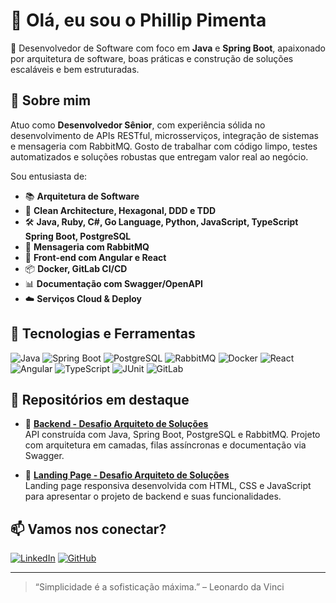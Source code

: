 # 👋 Olá, eu sou o Phillip Pimenta

🎯 Desenvolvedor de Software com foco em **Java** e **Spring Boot**, apaixonado por arquitetura de software, boas práticas e construção de soluções escaláveis e bem estruturadas.

## 🚀 Sobre mim

Atuo como **Desenvolvedor Sênior**, com experiência sólida no desenvolvimento de APIs RESTful, microsserviços, integração de sistemas e mensageria com RabbitMQ. Gosto de trabalhar com código limpo, testes automatizados e soluções robustas que entregam valor real ao negócio.

Sou entusiasta de:

- 📚 **Arquitetura de Software**
- 🧠 **Clean Architecture, Hexagonal, DDD e TDD**
- 🛠️ **Java, Ruby, C#, Go Language, Python, JavaScript, TypeScript Spring Boot, PostgreSQL**
- 💬 **Mensageria com RabbitMQ**
- 🎨 **Front-end com Angular e React**
- 📦 **Docker, GitLab CI/CD**
- 📊 **Documentação com Swagger/OpenAPI**
- ☁️ **Serviços Cloud & Deploy**

## 🧰 Tecnologias e Ferramentas

![Java](https://img.shields.io/badge/Java-ED8B00?style=flat-square&logo=java&logoColor=white)
![Spring Boot](https://img.shields.io/badge/Spring_Boot-6DB33F?style=flat-square&logo=spring-boot&logoColor=white)
![PostgreSQL](https://img.shields.io/badge/PostgreSQL-316192?style=flat-square&logo=postgresql&logoColor=white)
![RabbitMQ](https://img.shields.io/badge/RabbitMQ-FF6600?style=flat-square&logo=rabbitmq&logoColor=white)
![Docker](https://img.shields.io/badge/Docker-2496ED?style=flat-square&logo=docker&logoColor=white)
![React](https://img.shields.io/badge/React-20232A?style=flat-square&logo=react&logoColor=61DAFB)
![Angular](https://img.shields.io/badge/Angular-DD0031?style=flat-square&logo=angular&logoColor=white)
![TypeScript](https://img.shields.io/badge/TypeScript-3178C6?style=flat-square&logo=typescript&logoColor=white)
![JUnit](https://img.shields.io/badge/JUnit-25A162?style=flat-square&logo=java&logoColor=white)
![GitLab](https://img.shields.io/badge/GitLab-FC6D26?style=flat-square&logo=gitlab&logoColor=white)

## 📂 Repositórios em destaque

- 🔧 [**Backend - Desafio Arquiteto de Soluções**](https://github.com/phillippimenta/backend-desafio-arquiteto-solucoes/tree/main)  
  API construída com Java, Spring Boot, PostgreSQL e RabbitMQ. Projeto com arquitetura em camadas, filas assíncronas e documentação via Swagger.

- 🎨 [**Landing Page - Desafio Arquiteto de Soluções**](https://github.com/phillippimenta/landingpage-desafio-arquiteto-solucoes?tab=readme-ov-file)  
  Landing page responsiva desenvolvida com HTML, CSS e JavaScript para apresentar o projeto de backend e suas funcionalidades.

## 📫 Vamos nos conectar?

[![LinkedIn](https://img.shields.io/badge/-Phillip%20Pimenta-0077B5?style=flat-square&logo=Linkedin&logoColor=white&link=https://www.linkedin.com/in/phillippimenta/)](https://www.linkedin.com/in/phillippimenta/)
[![GitHub](https://img.shields.io/github/followers/phillippimenta?label=GitHub&style=social)](https://github.com/phillippimenta)

---

> “Simplicidade é a sofisticação máxima.” – Leonardo da Vinci
